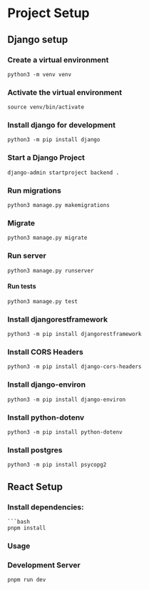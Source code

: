 # Project Setup

## Django setup

### Create a virtual environment

```
python3 -m venv venv
```

### Activate the virtual environment

```
source venv/bin/activate
```

### Install django for development

```
python3 -m pip install django
```

### Start a Django Project 

```
django-admin startproject backend .
```


### Run migrations

```
python3 manage.py makemigrations
```

### Migrate

```
python3 manage.py migrate
```

### Run server

```
python3 manage.py runserver
```

#### Run tests

```
python3 manage.py test
```

### Install djangorestframework

```
python3 -m pip install djangorestframework
```

### Install CORS Headers

```
python3 -m pip install django-cors-headers
```

### Install django-environ

```
python3 -m pip install django-environ
```

### Install python-dotenv

```
python3 -m pip install python-dotenv
```

### Install postgres 

```
python3 -m pip install psycopg2
```

## React Setup

### Install dependencies:
    ```bash
    pnpm install

### Usage

### Development Server

```bash
pnpm run dev
